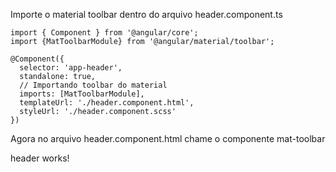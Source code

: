 Importe o material toolbar dentro do arquivo header.component.ts

```
import { Component } from '@angular/core';
import {MatToolbarModule} from '@angular/material/toolbar';

@Component({
  selector: 'app-header',
  standalone: true,
  // Importando toolbar do material
  imports: [MatToolbarModule],
  templateUrl: './header.component.html',
  styleUrl: './header.component.scss'
})
```

Agora no arquivo header.component.html chame o componente mat-toolbar

<mat-toolbar>
  <p>header works!</p>
</mat-toolbar>
